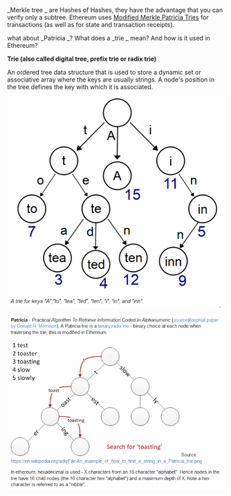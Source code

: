 _Merkle tree _ are Hashes of Hashes, they have the advantage that you can verify only a subtree. Ethereum uses  [Modified Merkle Patricia Tries](https://github.com/ethereum/wiki/wiki/Patricia-Tree)  for transactions \(as well as for state and transaction receipts\).

what about  _Patricia _? What does a  _trie _ mean? And how is it used in Ethereum?

**Trie \(also called digital tree, prefix trie or radix trie\)**

An ordered tree data structure that is used to store a dynamic set or associative array where the keys are usually strings. A node's position in the tree defines the key with which it is associated.

![](/assets/trie1.png)



![](/assets/pat.png)

